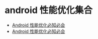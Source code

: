 # android 性能优化集合

* [Android 性能优化必知必会](https://juejin.im/entry/5a3a1f7bf265da4319566b23?utm_source=gold_browser_extension)
* [Android 性能优化必知必会](http://androidperformance.com/2017/10/19/Android-performance-optimization-skills-and-tools.html)